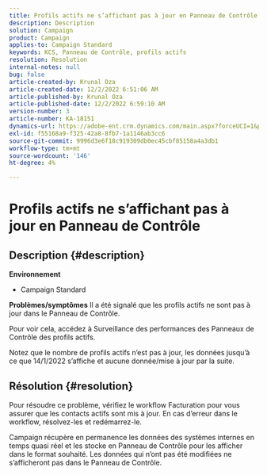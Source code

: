 ```yaml
---
title: Profils actifs ne s’affichant pas à jour en Panneau de Contrôle
description: Description
solution: Campaign
product: Campaign
applies-to: Campaign Standard
keywords: KCS, Panneau de Contrôle, profils actifs
resolution: Resolution
internal-notes: null
bug: false
article-created-by: Krunal Oza
article-created-date: 12/2/2022 6:51:06 AM
article-published-by: Krunal Oza
article-published-date: 12/2/2022 6:59:10 AM
version-number: 3
article-number: KA-18151
dynamics-url: https://adobe-ent.crm.dynamics.com/main.aspx?forceUCI=1&pagetype=entityrecord&etn=knowledgearticle&id=fe498aaf-0d72-ed11-9561-6045bd006c82
exl-id: f55168a9-f325-42a8-8fb7-1a1146ab3cc6
source-git-commit: 9996d3e6f18c919309db0ec45cbf85158a4a3db1
workflow-type: tm+mt
source-wordcount: '146'
ht-degree: 4%

---
```


# Profils actifs ne s’affichant pas à jour en Panneau de Contrôle

## Description {#description}

<b>Environnement</b>
- Campaign Standard



<b>Problèmes/symptômes</b>
Il a été signalé que les profils actifs ne sont pas à jour dans le Panneau de Contrôle.

Pour voir cela, accédez à Surveillance des performances des Panneaux de Contrôle des profils actifs.

Notez que le nombre de profils actifs n’est pas à jour, les données jusqu’à ce que 14/1/2022 s’affiche et aucune donnée/mise à jour par la suite.


## Résolution {#resolution}


Pour résoudre ce problème, vérifiez le workflow Facturation pour vous assurer que les contacts actifs sont mis à jour. En cas d’erreur dans le workflow, résolvez-les et redémarrez-le.

Campaign récupère en permanence les données des systèmes internes en temps quasi réel et les stocke en Panneau de Contrôle pour les afficher dans le format souhaité. Les données qui n’ont pas été modifiées ne s’afficheront pas dans le Panneau de Contrôle.

